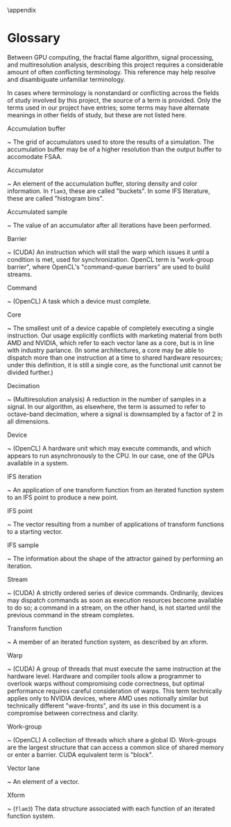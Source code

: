 <!-- Use this command only once, in the first appendix of the document -->
\appendix

# Glossary

Between GPU computing, the fractal flame algorithm, signal processing, and
multiresolution analysis, describing this project requires a considerable
amount of often conflicting terminology. This reference may help resolve and
disambiguate unfamiliar terminology.

In cases where terminology is nonstandard or conflicting across the fields of
study involved by this project, the source of a term is provided. Only the
terms used in our project have entries; some terms may have alternate meanings
in other fields of study, but these are not listed here.

Accumulation buffer

~   The grid of accumulators used to store the results of a simulation.  The
    accumulation buffer may be of a higher resolution than the output buffer to
    accomodate FSAA.

Accumulator

~   An element of the accumulation buffer, storing density and color
    information. In `flam3`, these are called "buckets". In some IFS
    literature, these are called "histogram bins".

Accumulated sample

~   The value of an accumulator after all iterations have been performed.

Barrier

~   (CUDA) An instruction which will stall the warp which issues it until a
    condition is met, used for synchronization. OpenCL term is "work-group
    barrier", where OpenCL's "command-queue barriers" are used to build
    streams.

Command

~   (OpenCL) A task which a device must complete.

Core

~   The smallest unit of a device capable of completely executing a single
    instruction. Our usage explicitly conflicts with marketing material from
    both AMD and NVIDIA, which refer to each vector lane as a core, but is in
    line with industry parlance. (In some architectures, a core may be able to
    dispatch more than one instruction at a time to shared hardware resources;
    under this definition, it is still a single core, as the functional unit
    cannot be divided further.)

Decimation

~   (Multiresolution analysis) A reduction in the number of samples in a
    signal.  In our algorithm, as elsewhere, the term is assumed to refer to
    octave-band decimation, where a signal is downsampled by a factor of 2 in
    all dimensions.

Device

~   (OpenCL) A hardware unit which may execute commands, and which appears to
    run asynchronously to the CPU. In our case, one of the GPUs available in a
    system.

IFS iteration

~   An application of one transform function from an iterated function system
    to an IFS point to produce a new point.

IFS point

~   The vector resulting from a number of applications of transform functions
    to a starting vector.

IFS sample

~   The information about the shape of the attractor gained by performing an
    iteration.

Stream

~   (CUDA) A strictly ordered series of device commands. Ordinarily, devices
    may dispatch commands as soon as execution resources become available to do
    so; a command in a stream, on the other hand, is not started until the
    previous command in the stream completes.

Transform function

~   A member of an iterated function system, as described by an xform.

Warp

~   (CUDA) A group of threads that must execute the same instruction at the
    hardware level. Hardware and compiler tools allow a programmer to overlook
    warps without compromising code correctness, but optimal performance
    requires careful consideration of warps. This term technically applies only
    to NVIDIA devices, where AMD uses notionally similar but technically
    different "wave-fronts", and its use in this document is a compromise
    between correctness and clarity.

Work-group

~   (OpenCL) A collection of threads which share a global ID.  Work-groups are
    the largest structure that can access a common slice of shared memory or
    enter a barrier. CUDA equivalent term is "block".

Vector lane

~   An element of a vector.

Xform

~   (`flam3`) The data structure associated with each function of an iterated
    function system.

